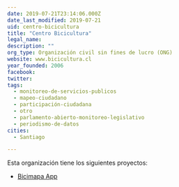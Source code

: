```yaml
---
date: 2019-07-21T23:14:06.000Z
date_last_modified: 2019-07-21
uid: centro-bicicultura
title: "Centro Bicicultura"
legal_name: 
description: ""
org_type: Organización civil sin fines de lucro (ONG)
website: www.bicicultura.cl
year_founded: 2006
facebook: 
twitter: 
tags:
  - monitoreo-de-servicios-publicos
  - mapeo-ciudadano
  - participación-ciudadana
  - otro
  - parlamento-abierto-monitoreo-legislativo
  - periodismo-de-datos
cities: 
  - Santiago

---
```


Esta organización tiene los siguientes proyectos:

- [Bicimapa App](/proyectos/bicimapa-app)
